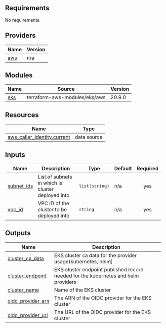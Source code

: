 ## Requirements

No requirements.

## Providers

| Name | Version |
|------|---------|
| <a name="provider_aws"></a> [aws](#provider\_aws) | n/a |

## Modules

| Name | Source | Version |
|------|--------|---------|
| <a name="module_eks"></a> [eks](#module\_eks) | terraform-aws-modules/eks/aws | 20.9.0 |

## Resources

| Name | Type |
|------|------|
| [aws_caller_identity.current](https://registry.terraform.io/providers/hashicorp/aws/latest/docs/data-sources/caller_identity) | data source |

## Inputs

| Name | Description | Type | Default | Required |
|------|-------------|------|---------|:--------:|
| <a name="input_subnet_ids"></a> [subnet\_ids](#input\_subnet\_ids) | List of subnets in which is cluster deployed into | `list(string)` | n/a | yes |
| <a name="input_vpc_id"></a> [vpc\_id](#input\_vpc\_id) | VPC ID of the cluster to be deployed into | `string` | n/a | yes |

## Outputs

| Name | Description |
|------|-------------|
| <a name="output_cluster_ca_data"></a> [cluster\_ca\_data](#output\_cluster\_ca\_data) | EKS cluster ca data for the provider usage(kubernetes, helm) |
| <a name="output_cluster_endpoint"></a> [cluster\_endpoint](#output\_cluster\_endpoint) | EKS cluster endpoint published record needed for the kubernetes and helm providers |
| <a name="output_cluster_name"></a> [cluster\_name](#output\_cluster\_name) | Name of the EKS cluster |
| <a name="output_oidc_provider_arn"></a> [oidc\_provider\_arn](#output\_oidc\_provider\_arn) | The ARN of the OIDC provider for the EKS cluster |
| <a name="output_oidc_provider_url"></a> [oidc\_provider\_url](#output\_oidc\_provider\_url) | The URL of the OIDC provider for the EKS cluster |
